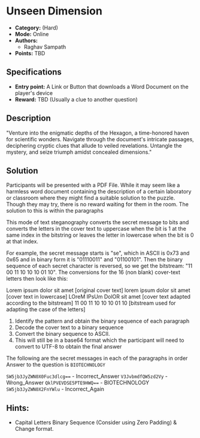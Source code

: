 # Unseen Dimension

* **Category:** (Hard)
* **Mode:** Online
* **Authors:**
  * Raghav Sampath
* **Points:** TBD

## Specifications

* **Entry point:** A Link or Button that downloads a Word Document on the player's device
* **Reward:** TBD (Usually a clue to another question)

## Description

"Venture into the enigmatic depths of the Hexagon, a time-honored haven for scientific wonders. Navigate through the document's intricate passages, deciphering cryptic clues that allude to veiled revelations. Untangle the mystery, and seize triumph amidst concealed dimensions."

## Solution

Participants will be presented with a PDF File. While it may seem like a harmless word document containing the description of a certain laboratory or classroom where they might find a suitable solution to the puzzle. Though they may try, there is no reward waiting for them in the room. The solution to this is within the paragraphs

This mode of text steganography converts the secret message to bits and converts the letters in the cover text to uppercase when the bit is 1 at the same index in the bitstring or leaves the letter in lowercase when the bit is 0 at that index. 

For example, the secret message starts is "se", which in ASCII is 0x73 and 0x65 and in binary form it is "01110011" and "01100101".  Then the binary sequence of each secret character is reversed, so we get the bitstream: "11 00 11 10  10 10 01 10".  The conversions for the 16 (non blank) cover-text letters then look like this: 

Lorem ipsum dolor sit amet         [original cover text] 
lorem ipsum dolor sit amet          [cover text in lowercase] 
LOreM IPsUm DolOR sit amet  [cover text adapted according to the bitstream] 
11 00 11 10 10 10 01 10       [bitstream used for adapting the case of the letters]

1. Identify the pattern and obtain the binary sequence of each paragraph
2. Decode the cover text to a binary sequence
3. Convert the binary sequence to ASCII. 
4. This will still be in a base64 format which the participant will need to convert to UTF-8 to obtain the final answer

The following are the secret messages in each of the paragraphs in order
Answer to the question is `BIOTECHNOLOGY`

`SW5jb3JyZWN0X0Fuc3dlcg==` - Incorrect_Answer
`V3JvbmdfQW5zd2Vy` - Wrong_Answer
`QklPVEVDSE5PTE9HWQ==` - BIOTECHNOLOGY
`SW5jb3JyZWN0X2FnYWlu` - Incorrect_Again

## Hints:

 - Capital Letters Binary Sequence (Consider using Zero Padding) & Change format.